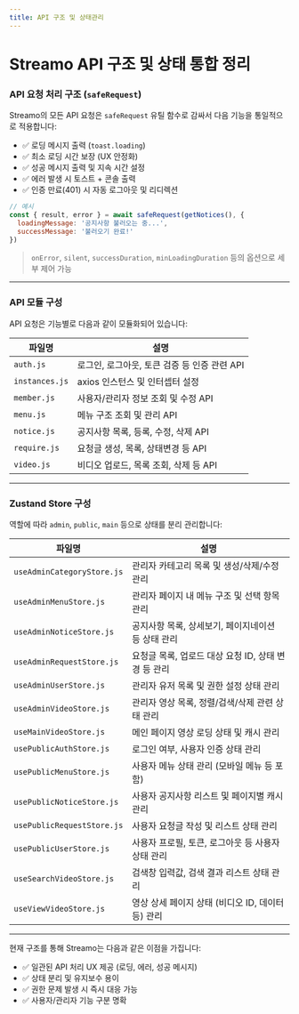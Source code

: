 ```yaml
---
title: API 구조 및 상태관리
---
```


# Streamo API 구조 및 상태 통합 정리

### API 요청 처리 구조 (`safeRequest`)

Streamo의 모든 API 요청은 `safeRequest` 유틸 함수로 감싸서 다음 기능을 통일적으로 적용합니다:

* ✅ 로딩 메시지 출력 (`toast.loading`)
* ✅ 최소 로딩 시간 보장 (UX 안정화)
* ✅ 성공 메시지 출력 및 지속 시간 설정
* ✅ 에러 발생 시 토스트 + 콘솔 출력
* ✅ 인증 만료(401) 시 자동 로그아웃 및 리디렉션

```js
// 예시
const { result, error } = await safeRequest(getNotices(), {
  loadingMessage: '공지사항 불러오는 중...',
  successMessage: '불러오기 완료!'
})
```

> `onError`, `silent`, `successDuration`, `minLoadingDuration` 등의 옵션으로 세부 제어 가능

---

### API 모듈 구성

API 요청은 기능별로 다음과 같이 모듈화되어 있습니다:

| 파일명            | 설명                           |
| -------------- | ---------------------------- |
| `auth.js`      | 로그인, 로그아웃, 토큰 검증 등 인증 관련 API |
| `instances.js` | axios 인스턴스 및 인터셉터 설정         |
| `member.js`    | 사용자/관리자 정보 조회 및 수정 API       |
| `menu.js`      | 메뉴 구조 조회 및 관리 API            |
| `notice.js`    | 공지사항 목록, 등록, 수정, 삭제 API      |
| `require.js`   | 요청글 생성, 목록, 상태변경 등 API       |
| `video.js`     | 비디오 업로드, 목록 조회, 삭제 등 API     |

---

### Zustand Store 구성

역할에 따라 `admin`, `public`, `main` 등으로 상태를 분리 관리합니다:

| 파일명                        | 설명                               |
| -------------------------- | -------------------------------- |
| `useAdminCategoryStore.js` | 관리자 카테고리 목록 및 생성/삭제/수정 관리        |
| `useAdminMenuStore.js`     | 관리자 페이지 내 메뉴 구조 및 선택 항목 관리       |
| `useAdminNoticeStore.js`   | 공지사항 목록, 상세보기, 페이지네이션 등 상태 관리    |
| `useAdminRequestStore.js`  | 요청글 목록, 업로드 대상 요청 ID, 상태 변경 등 관리 |
| `useAdminUserStore.js`     | 관리자 유저 목록 및 권한 설정 상태 관리          |
| `useAdminVideoStore.js`    | 관리자 영상 목록, 정렬/검색/삭제 관련 상태 관리     |
| `useMainVideoStore.js`     | 메인 페이지 영상 로딩 상태 및 캐시 관리          |
| `usePublicAuthStore.js`    | 로그인 여부, 사용자 인증 상태 관리             |
| `usePublicMenuStore.js`    | 사용자 메뉴 상태 관리 (모바일 메뉴 등 포함)       |
| `usePublicNoticeStore.js`  | 사용자 공지사항 리스트 및 페이지별 캐시 관리        |
| `usePublicRequestStore.js` | 사용자 요청글 작성 및 리스트 상태 관리           |
| `usePublicUserStore.js`    | 사용자 프로필, 토큰, 로그아웃 등 사용자 상태 관리    |
| `useSearchVideoStore.js`   | 검색창 입력값, 검색 결과 리스트 상태 관리         |
| `useViewVideoStore.js`     | 영상 상세 페이지 상태 (비디오 ID, 데이터 등) 관리  |

---

현재 구조를 통해 Streamo는 다음과 같은 이점을 가집니다:

* ✅ 일관된 API 처리 UX 제공 (로딩, 에러, 성공 메시지)
* ✅ 상태 분리 및 유지보수 용이
* ✅ 권한 문제 발생 시 즉시 대응 가능
* ✅ 사용자/관리자 기능 구분 명확
